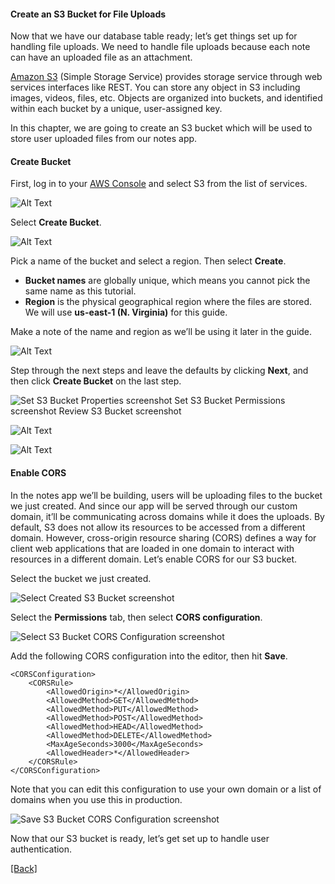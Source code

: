 #### **Create an S3 Bucket for File Uploads**
Now that we have our database table ready; let’s get things set up for handling file uploads. We need to handle file uploads because each note can have an uploaded file as an attachment.

[Amazon S3](https://aws.amazon.com/s3/) (Simple Storage Service) provides storage service through web services interfaces like REST. You can store any object in S3 including images, videos, files, etc. Objects are organized into buckets, and identified within each bucket by a unique, user-assigned key.

In this chapter, we are going to create an S3 bucket which will be used to store user uploaded files from our notes app.

#### **Create Bucket**
First, log in to your [AWS Console](https://console.aws.amazon.com/) and select S3 from the list of services.

![Alt Text](https://d33wubrfki0l68.cloudfront.net/f6ceb54ef5fdec1be81b57234db771df2ac92482/098ab/assets/s3/select-s3-service.png)

Select **Create Bucket**.

![Alt Text](https://d33wubrfki0l68.cloudfront.net/539432c6ae8338847e9e3331ff67b38df3b09ce0/a706f/assets/s3/select-create-bucket.png)

Pick a name of the bucket and select a region. Then select **Create**.

* **Bucket names** are globally unique, which means you cannot pick the same name as this tutorial.  
* **Region** is the physical geographical region where the files are stored. We will use **us-east-1 (N. Virginia)** for this guide.

Make a note of the name and region as we’ll be using it later in the guide.

![Alt Text](https://d33wubrfki0l68.cloudfront.net/583333f1fac2e4bb0f10c9afe0cdd6a31a90be55/f436d/assets/s3/enter-s3-bucket-info.png)

Step through the next steps and leave the defaults by clicking **Next**, and then click **Create Bucket** on the last step.

![Set S3 Bucket Properties screenshot Set S3 Bucket Permissions screenshot Review S3 Bucket screenshot](https://d33wubrfki0l68.cloudfront.net/c55d47ef12c8f47041c8d769a420aff7380e910a/1a6d3/assets/s3/set-s3-bucket-properties.png)

![Alt Text](https://d33wubrfki0l68.cloudfront.net/4768a38d0d27247a05f349cd00f60f2baa5255ef/82b0c/assets/s3/set-s3-bucket-permissions.png)

![Alt Text](https://d33wubrfki0l68.cloudfront.net/fa3d463c0f2dfd955248a299d410ceccde14ba2d/8b60f/assets/s3/review-s3-bucket.png)

#### **Enable CORS**
In the notes app we’ll be building, users will be uploading files to the bucket we just created. And since our app will be served through our custom domain, it’ll be communicating across domains while it does the uploads. By default, S3 does not allow its resources to be accessed from a different domain. However, cross-origin resource sharing (CORS) defines a way for client web applications that are loaded in one domain to interact with resources in a different domain. Let’s enable CORS for our S3 bucket.

Select the bucket we just created.

![Select Created S3 Bucket screenshot](https://d33wubrfki0l68.cloudfront.net/605a10f4a787b94f486ce871b9657713dd0c94f0/ca71b/assets/s3/select-created-s3-bucket.png)

Select the **Permissions** tab, then select **CORS configuration**.

![Select S3 Bucket CORS Configuration screenshot](https://d33wubrfki0l68.cloudfront.net/c322c5878440689d29ac5f6eb328a57cfd05589c/dc328/assets/s3/select-s3-bucket-cors-configuration.png)

Add the following CORS configuration into the editor, then hit **Save**.

```
<CORSConfiguration>
	<CORSRule>
		<AllowedOrigin>*</AllowedOrigin>
		<AllowedMethod>GET</AllowedMethod>
		<AllowedMethod>PUT</AllowedMethod>
		<AllowedMethod>POST</AllowedMethod>
		<AllowedMethod>HEAD</AllowedMethod>
		<AllowedMethod>DELETE</AllowedMethod>
		<MaxAgeSeconds>3000</MaxAgeSeconds>
		<AllowedHeader>*</AllowedHeader>
	</CORSRule>
</CORSConfiguration>
```

Note that you can edit this configuration to use your own domain or a list of domains when you use this in production.

![Save S3 Bucket CORS Configuration screenshot](https://d33wubrfki0l68.cloudfront.net/428e6d1745dcbd6bd500aec32d31cddf08a16d20/48529/assets/s3/save-s3-bucket-cors-configuration.png)

Now that our S3 bucket is ready, let’s get set up to handle user authentication.


[[Back]](https://github.com/eksant/serverless-react-aws)
